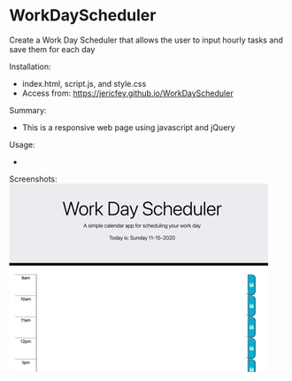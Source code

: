 # WorkDayScheduler

Create a Work Day Scheduler that allows the user to input hourly tasks and save them for each day

Installation:

- index.html, script.js, and style.css
- Access from: https://jericfey.github.io/WorkDayScheduler

Summary:

- This is a responsive web page using javascript and jQuery

Usage:

-

Screenshots:
![WorkDayScheduler Screenshot1](./assets/Screenshot1.jpg)
